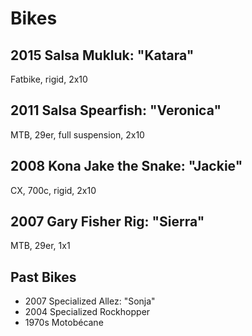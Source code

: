 # Bikes

## 2015 Salsa Mukluk: "Katara"

Fatbike, rigid, 2x10

## 2011 Salsa Spearfish: "Veronica"

MTB, 29er, full suspension, 2x10

## 2008 Kona Jake the Snake: "Jackie"

CX, 700c, rigid, 2x10

## 2007 Gary Fisher Rig: "Sierra"

MTB, 29er, 1x1

## Past Bikes

  * 2007 Specialized Allez: "Sonja"
  * 2004 Specialized Rockhopper
  * 1970s Motobécane
